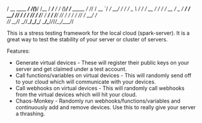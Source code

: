 / __ \____ ______/ /_(_)____/ /__     / ____/___  / / (_)___/ /__  _____
/ /_/ / __ `/ ___/ __/ / ___/ / _ \   / /   / __ \/ / / / __  / _ \/ ___/
/ ____/ /_/ / /  / /_/ / /__/ /  __/  / /___/ /_/ / / / / /_/ /  __/ /    
/_/    \__,_/_/   \__/_/\___/_/\___/   \____/\____/_/_/_/\__,_/\___/_/     

This is a stress testing framework for the local cloud (spark-server). It is
a great way to test the stability of your server or cluster of servers.

Features:
* Generate virtual devices - These will register their public keys on your
server and get claimed under a test account.
* Call functions/variables on virtual devices - This will randomly send off
to your cloud which will communicate with your devices.
* Call webhooks on virtual devices - This will randomly call webhooks from the
virtual devices which will hit your cloud.
* Chaos-Monkey - Randomly run webhooks/functions/variables and continuously add
and remove devices.  Use this to really give your server a thrashing.
